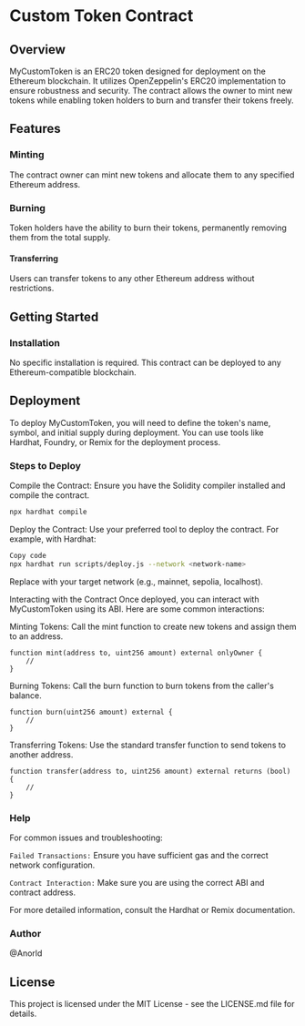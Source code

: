 # Custom Token Contract
## Overview
MyCustomToken is an ERC20 token designed for deployment on the Ethereum blockchain. It utilizes OpenZeppelin's ERC20 implementation to ensure robustness and security. The contract allows the owner to mint new tokens while enabling token holders to burn and transfer their tokens freely.

## Features
### Minting
The contract owner can mint new tokens and allocate them to any specified Ethereum address.

### Burning
Token holders have the ability to burn their tokens, permanently removing them from the total supply.

#### Transferring
Users can transfer tokens to any other Ethereum address without restrictions.

## Getting Started
### Installation
No specific installation is required. This contract can be deployed to any Ethereum-compatible blockchain.

## Deployment
To deploy MyCustomToken, you will need to define the token's name, symbol, and initial supply during deployment. You can use tools like Hardhat, Foundry, or Remix for the deployment process.

### Steps to Deploy
Compile the Contract:
Ensure you have the Solidity compiler installed and compile the contract.

```sh
npx hardhat compile
```
Deploy the Contract:
Use your preferred tool to deploy the contract. For example, with Hardhat:

```sh
Copy code
npx hardhat run scripts/deploy.js --network <network-name>
```
Replace <network-name> with your target network (e.g., mainnet, sepolia, localhost).

Interacting with the Contract
Once deployed, you can interact with MyCustomToken using its ABI. Here are some common interactions:

Minting Tokens:
Call the mint function to create new tokens and assign them to an address.

```solidity
function mint(address to, uint256 amount) external onlyOwner {
    //
}
```
Burning Tokens:
Call the burn function to burn tokens from the caller's balance.

```solidity
function burn(uint256 amount) external {
    // 
}
```
Transferring Tokens:
Use the standard transfer function to send tokens to another address.

```solidity
function transfer(address to, uint256 amount) external returns (bool) {
    // 
}
```
### Help
For common issues and troubleshooting:

`Failed Transactions:`
Ensure you have sufficient gas and the correct network configuration.

`Contract Interaction:`
Make sure you are using the correct ABI and contract address.

For more detailed information, consult the Hardhat or Remix documentation.

### Author
@Anorld

## License
This project is licensed under the MIT License - see the LICENSE.md file for details.
